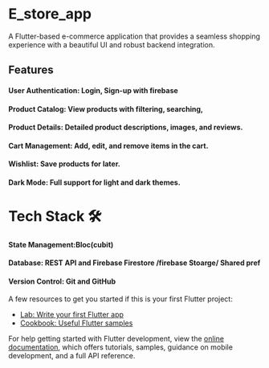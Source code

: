 # E_store_app

A Flutter-based e-commerce application that provides a seamless shopping experience with a beautiful UI and robust backend integration.

## Features 
#### User Authentication: Login, Sign-up with firebase
#### Product Catalog: View products with filtering, searching,
#### Product Details: Detailed product descriptions, images, and reviews.
#### Cart Management: Add, edit, and remove items in the cart.
#### Wishlist: Save products for later.
#### Dark Mode: Full support for light and dark themes.

# Tech Stack 🛠

#### State Management:Bloc(cubit)
#### Database: REST API and Firebase Firestore /firebase Stoarge/ Shared pref
#### Version Control: Git and GitHub





A few resources to get you started if this is your first Flutter project:

- [Lab: Write your first Flutter app](https://docs.flutter.dev/get-started/codelab)
- [Cookbook: Useful Flutter samples](https://docs.flutter.dev/cookbook)

For help getting started with Flutter development, view the
[online documentation](https://docs.flutter.dev/), which offers tutorials,
samples, guidance on mobile development, and a full API reference.
